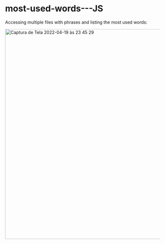 # most-used-words---JS

Accessing multiple files with phrases and listing the most used words:

<img width="683" alt="Captura de Tela 2022-04-19 às 23 45 29" src="https://user-images.githubusercontent.com/42866851/164137492-f5e0299a-ad79-47f9-b22a-a400927d3899.png">
